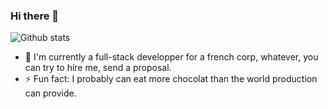 ### Hi there 👋  
![Github stats](https://github-readme-stats.vercel.app/api?username=christaus&show_icons=true&cache_seconds=3600)  

- 🔭 I'm currently a full-stack developper for a french corp, whatever, you can try to hire me, send a proposal.  
- ⚡ Fun fact: I probably can eat more chocolat than the world production can provide.  
<!--
**cGIfl300/cGIfl300** is a ✨ _special_ ✨ repository because its `README.md` (this file) appears on your GitHub profile.

Here are some ideas to get you started:

- 🔭 I’m currently working on ...
- 🌱 I’m currently learning ...
- 👯 I’m looking to collaborate on ...
- 🤔 I’m looking for help with ...
- 💬 Ask me about ...
- 📫 How to reach me: ...
- 😄 Pronouns: ...
- ⚡ Fun facts: ...
- 💬 [Ask me about anything](https://www.cgifl300.com/), I will be glad to give you an answer.  
- 📫 How to reach me: you can simply [use the contact form on my website](https://www.cgifl300.com/).  
-->
